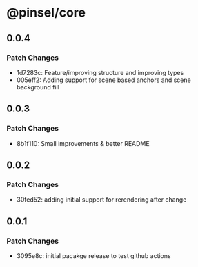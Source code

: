 # @pinsel/core

## 0.0.4

### Patch Changes

- 1d7283c: Feature/improving structure and improving types
- 005eff2: Adding support for scene based anchors and scene background fill

## 0.0.3

### Patch Changes

- 8b1f110: Small improvements & better README

## 0.0.2

### Patch Changes

- 30fed52: adding initial support for rerendering after change

## 0.0.1

### Patch Changes

- 3095e8c: initial pacakge release to test github actions
